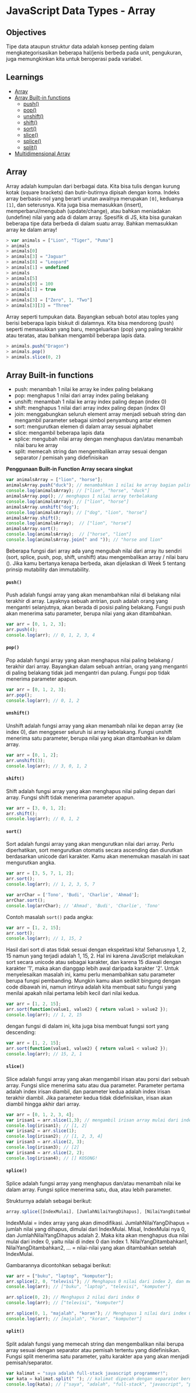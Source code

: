 # JavaScript Data Types - Array

## Objectives

Tipe data ataupun struktur data adalah konsep penting dalam mengkategorisasikan beberapa hal/jenis berbeda pada unit, pengukuran, juga memungkinkan kita untuk beroperasi pada variabel.

## Learnings

- [Array](js-array#array)
- [Array Built-in functions](js-array#array-built-in-functions)
  - [push()](js-array#push)
  - [pop()](js-array#pop)
  - [unshift()](js-array#unshift)
  - [shift()](js-array#shift)
  - [sort()](js-array#sort)
  - [slice()](js-array#slice)
  - [splice()](js-array#splice)
  - [split()](js-array#split)
- [Multidimensional Array](js-array#multidimensional-array)

## Array

Array adalah kumpulan dari berbagai data. Kita bisa tulis dengan kurung kotak (square brackets) dan butir-butirnya dipisah dengan koma. Indeks array berbasis-nol yang berarti urutan awalnya merupakan `[0]`, keduanya `[1]`, dan seterusnya.  Kita juga bisa memasukkan (insert), memperbarui/mengubah (update/change), atau bahkan meniadakan (undefine) nilai yang ada di dalam array. Spesifik di JS, kita bisa gunakan beberapa tipe data berbeda di dalam suatu array. Bahkan memasukkan array ke dalam array!

```javascript
> var animals = ["Lion", "Tiger", "Puma"]
> animals
> animals[0]
> animals[3] = "Jaguar"
> animals[8] = "Leopard"
> animals[1] = undefined
> animals
> animals[5]
> animals[0] = 100
> animals[1] = true
> animals
> animals[3] = ["Zero", 1, "Two"]
> animals[3][3] = "Three"
```

Array seperti tumpukan data. Bayangkan sebuah botol atau toples yang berisi beberapa lapis biskuit di dalamnya. Kita bisa mendorong (push) seperti memasukkan yang baru, mengeluarkan (pop) yang paling terakhir atau teratas, atau bahkan mengambil beberapa lapis data.

```javascript
> animals.push("Dragon")
> animals.pop()
> animals.slice(0, 2)
```

## Array Built-in functions

- push: menambah 1 nilai ke array ke index paling belakang
- pop: menghapus 1 nilai dari array index paling belakang
- unshift: menambah 1 nilai ke array index paling depan (index 0)
- shift: menghapus 1 nilai dari array index paling depan (index 0)
- join: menggabungkan seluruh element array menjadi sebuah string dan mengambil parameter sebagai simbol penyambung antar elemen
- sort: mengurutkan elemen di dalam array sesuai alphabet
- slice: mengambil beberapa lapis data
- splice: mengubah nilai array dengan menghapus dan/atau menambah nilai baru ke array
- split: memecah string dan mengembalikan array sesuai dengan separator / pemisah yang didefinisikan

**Penggunaan Built-in Function Array secara singkat**

```javascript
var animalsArray = ["lion", "horse"];
animalsArray.push("duck"); // menambahkan 1 nilai ke array bagian paling belakang
console.log(animalsArray); // ["lion", "horse", "duck"]
animalsArray.pop(); // menghapus 1 nilai array terbelakang
console.log(animalsArray); // ["lion", "horse"]
animalsArray.unshift("dog");
console.log(animalsArray); // ["dog", "lion", "horse"]
animalsArray.shift();
console.log(animalsArray);  // ["lion", "horse"]
animalsArray.sort();
console.log(animalsArray);  // ["horse", "lion"]
console.log(animalsArray.join(" and ")); // "horse and lion"
```

Beberapa fungsi dari array ada yang mengubah nilai dari array itu sendiri (sort, splice, push, pop, shift, unshift) atau mengembalikan array / nilai baru (). Jika kamu bertanya kenapa berbeda, akan dijelaskan di Week 5 tentang prinsip mutability dan immutability.

#### `push()`

Push adalah fungsi array yang akan menambahkan nilai di belakang nilai terakhir di array. Layaknya sebuah antrian, push adalah orang yang mengantri selanjutnya, akan berada di posisi paling belakang. Fungsi push akan menerima satu parameter, berupa nilai yang akan ditambahkan.

```javascript
var arr = [0, 1, 2, 3];
arr.push(4);
console.log(arr); // 0, 1, 2, 3, 4
```

#### `pop()`

Pop adalah fungsi array yang akan menghapus nilai paling belakang / terakhir dari array. Bayangkan dalam sebuah antrian, orang yang mengantri di paling belakang tidak jadi mengantri dan pulang. Fungsi pop tidak menerima parameter apapun.

```javascript
var arr = [0, 1, 2, 3];
arr.pop();
console.log(arr); // 0, 1, 2
```

#### `unshift()`

Unshift adalah fungsi array yang akan menambah nilai ke depan array (ke index 0), dan menggeser seluruh isi array kebelakang. Fungsi unshift menerima satu parameter, berupa nilai yang akan ditambahkan ke dalam array.

```javascript
var arr = [0, 1, 2];
arr.unshift(3);
console.log(arr); // 3, 0, 1, 2
```

#### `shift()`

Shift adalah fungsi array yang akan menghapus nilai paling depan dari array. Fungsi shift tidak menerima parameter apapun.

```javascript
var arr = [3, 0, 1, 2];
arr.shift();
console.log(arr); // 0, 1, 2
```

#### `sort()`

Sort adalah fungsi array yang akan mengurutkan nilai dari array. Perlu diperhatikan, sort mengurutkan otomatis secara ascending dan diurutkan berdasarkan unicode dari karakter. Kamu akan menemukan masalah ini saat mengurutkan angka.

```javascript
var arr = [3, 5, 7, 1, 2];
arr.sort();
console.log(arr); // 1, 2, 3, 5, 7

var arrChar = ['Tono', 'Budi', 'Charlie', 'Ahmad'];
arrChar.sort();
console.log(arrChar); // 'Ahmad', 'Budi', 'Charlie', 'Tono'
```

Contoh masalah `sort()` pada angka:
```javascript
var arr = [1, 2, 15];
arr.sort();
console.log(arr); // 1, 15, 2
```
Hasil dari sort di atas tidak sesuai dengan ekspektasi kita! Seharusnya 1, 2, 15 namun yang terjadi adalah 1, 15, 2. Hal ini karena JavaScript melakukan sort secara unicode atau sebagai karakter, dan karena 15 diawali dengan karakter '1', maka akan dianggap lebih awal daripada karakter '2'. Untuk menyelesaikan masalah ini, kamu perlu menambahkan satu parameter berupa fungsi pembanding. Mungkin kamu akan sedikit bingung dengan code dibawah ini, namun intinya adalah kita membuat satu fungsi yang menilai apakah nilai pertama lebih kecil dari nilai kedua.

```javascript
var arr = [1, 2, 15];
arr.sort(function(value1, value2) { return value1 > value2 });
console.log(arr); // 1, 2, 15
```

dengan fungsi di dalam ini, kita juga bisa membuat fungsi sort yang descending:

```javascript
var arr = [1, 2, 15];
arr.sort(function(value1, value2) { return value1 < value2 });
console.log(arr); // 15, 2, 1
```

#### `slice()`

Slice adalah fungsi array yang akan mengambil irisan atau porsi dari sebuah array. Fungsi slice menerima satu atau dua parameter. Parameter pertama adalah index irisan diambil, dan parameter kedua adalah index irisan terakhir diambil. Jika parameter kedua tidak didefinisikan, irisan akan diambil hingga akhir dari array.

```javascript
var arr = [0, 1, 2, 3, 4];
var irisan1 = arr.slice(1,3); // mengambil irisan array mulai dari index 1 hingga index 2 (sebelum index 3). Index 3 tidak ikut diambil.
console.log(irisan1); // [1, 2]
var irisan2 = arr.slice(1);
console.log(irisan2); // [1, 2, 3, 4]
var irisan3 = arr.slice(2, 3);
console.log(irisan3); // [2]
var irisan4 = arr.slice(2, 2);
console.log(irisan4); // [] KOSONG!
```

#### `splice()`

Splice adalah fungsi array yang menghapus dan/atau menambah nilai ke dalam array. Fungsi splice menerima satu, dua, atau lebih parameter.

Strukturnya adalah sebagai berikut:

```javascript
array.splice([IndexMulai], [JumlahNilaiYangDihapus], [NilaiYangDitambahkan1], [NilaiYangDitambahkan2], ...);
```

IndexMulai = index array yang akan dimodifikasi.
JumlahNilaiYangDihapus = jumlah nilai yang dihapus, dimulai dari IndexMulai. Misal, IndexMulai nya 0, dan JumlahNilaiYangDihapus adalah 2. Maka kita akan menghapus dua nilai mulai dari index 0, yaitu nilai di index 0 dan index 1.
NilaiYangDitambahkan1, NilaiYangDitambahkan2, ... = nilai-nilai yang akan ditambahkan setelah IndexMulai.

Gambarannya dicontohkan sebagai berikut:

```javascript
var arr = ["buku", "laptop", "komputer"];
arr.splice(2, 0, "televisi"); // Menghapus 0 nilai dari index 2, dan menambah 1 nilai yaitu "televisi" pada index 2.
console.log(arr); // ["buku", "laptop", "televisi", "komputer"]

arr.splice(0, 2); // Menghapus 2 nilai dari index 0
console.log(arr); // ["televisi", "komputer"]

arr.splice(0, 1, "majalah", "koran"); // Menghapus 1 nilai dari index 0, dan menambah 2 nilai yaitu "majalah" dan "koran"
console.log(arr); // [majalah", "koran", "komputer"]
```

#### `split()`

Split adalah fungsi yang memecah string dan mengembalikan nilai berupa array sesuai dengan separator atau pemisah tertentu yang didefinisikan. Fungsi split menerima satu parameter, yaitu karakter apa yang akan menjadi pemisah/separator.

```javascript
var kalimat = "saya adalah full-stack javascript programmer!";
var kata = kalimat.split(" "); // kalimat dipecah dengan separator berupa spasi.
console.log(kata); // ["saya", "adalah", "full-stack", "javascript", "programmer!"]
```
